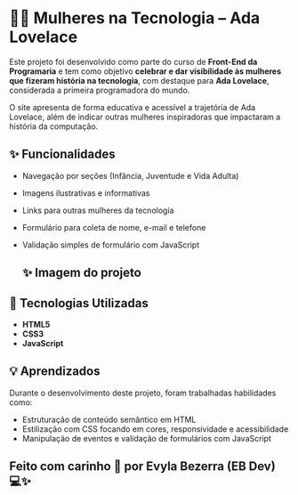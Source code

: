 # 👩‍💻 Mulheres na Tecnologia – Ada Lovelace

Este projeto foi desenvolvido como parte do curso de **Front-End da Programaria** e tem como objetivo **celebrar e dar visibilidade às mulheres que fizeram história na tecnologia**, com destaque para **Ada Lovelace**, considerada a primeira programadora do mundo.

O site apresenta de forma educativa e acessível a trajetória de Ada Lovelace, além de indicar outras mulheres inspiradoras que impactaram a história da computação.

## ✨ Funcionalidades

- Navegação por seções (Infância, Juventude e Vida Adulta)
- Imagens ilustrativas e informativas
- Links para outras mulheres da tecnologia
- Formulário para coleta de nome, e-mail e telefone
- Validação simples de formulário com JavaScript

  ## ✨ Imagem  do projeto

## 🚀 Tecnologias Utilizadas

- **HTML5**
- **CSS3**
- **JavaScript**

## 💡 Aprendizados

Durante o desenvolvimento deste projeto, foram trabalhadas habilidades como:

- Estruturação de conteúdo semântico em HTML
- Estilização com CSS focando em cores, responsividade e acessibilidade
- Manipulação de eventos e validação de formulários com JavaScript

## Feito com carinho 💜 por Evyla Bezerra (EB Dev) 💻✨
